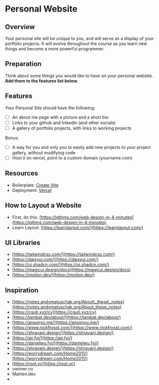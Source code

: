 # Personal Website

## Overview

Your personal site will be unique to you, and will serve as a display of your portfolio projects. It will evolve throughout the course as you learn new things and become a more powerful programmer.

## Preparation

Think about some things you would like to have on your personal website. **Add them to the features list below.**

## Features

Your Personal Site should have the following:

- [ ] An about me page with a picture and a short bio  
- [ ] Links to your github and linkedin (and other socials)  
- [ ] A gallery of portfolio projects, with links to working projects

Bonus:

- [ ] A way for you and only you to easily add new projects to your project gallery, without modifying code  
- [ ] Host it on vercel, point to a custom domain (yourname.com)

## Resources

- Boilerplate: [Create Vite](https://vitejs.dev/guide/)  
- Deployment: [Vercel](https://vercel.com/)

## How to Layout a Website

- First, do this: [https://jgthms.com/web-design-in-4-minutes](https://jgthms.com/web-design-in-4-minutes)  
- Learn Layout: [https://learnlayout.com/](https://learnlayout.com/)

## UI Libraries

- [https://tailwindcss.com/](https://tailwindcss.com/)  
- [https://daisyui.com/](https://daisyui.com/)  
- [https://ui.shadcn.com/](https://ui.shadcn.com/)  
- [https://magicui.design/docs](https://magicui.design/docs)  
- [https://motion.dev/](https://motion.dev/)

## Inspiration

- [https://notes.andymatuschak.org/About\_these\_notes](https://notes.andymatuschak.org/About_these_notes)  
- [https://cguti.xyz/cv](https://cguti.xyz/cv)  
- [https://tambat.dev/about/](https://tambat.dev/about/)  
- [https://ansonyu.me/](https://ansonyu.me/)  
- [https://www.nickfrosst.com/](https://www.nickfrosst.com/)  
- [https://shravani.design/](https://shravani.design/)  
- [https://ajr.fyi/](https://ajr.fyi/)  
- [https://danielwu.fyi/](https://danielwu.fyi/)  
- [https://shravani.design/](https://shravani.design/)  
- [https://worrydream.com/Home2011/](https://worrydream.com/Home2011/)  
- [https://root.vc](https://root.vc)  
- owimer.co  
- Mahlen.dev
-

